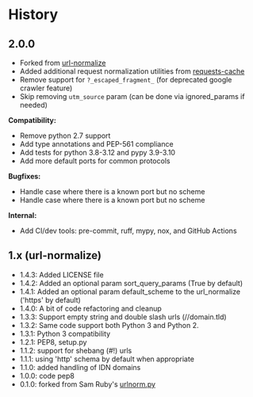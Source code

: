 # History

## 2.0.0
* Forked from [url-normalize](https://github.com/niksite/url-normalize)
* Added additional request normalization utilities from [requests-cache](https://github.com/requests-cache/requests-cache)
* Remove support for `?_escaped_fragment_` (for deprecated google crawler feature) 
* Skip removing `utm_source` param (can be done via ignored_params if needed)

**Compatibility:**
* Remove python 2.7 support
* Add type annotations and PEP-561 compliance
* Add tests for python 3.8-3.12 and pypy 3.9-3.10
* Add more default ports for common protocols

**Bugfixes:**
* Handle case where there is a known port but no scheme
* Handle case where there is a known port but no scheme

**Internal:**
* Add CI/dev tools: pre-commit, ruff, mypy, nox, and GitHub Actions

## 1.x (url-normalize)

* 1.4.3: Added LICENSE file
* 1.4.2: Added an optional param sort_query_params (True by default)
* 1.4.1: Added an optional param default_scheme to the url_normalize ('https' by default)
* 1.4.0: A bit of code refactoring and cleanup
* 1.3.3: Support empty string and double slash urls (//domain.tld)
* 1.3.2: Same code support both Python 3 and Python 2.
* 1.3.1: Python 3 compatibility
* 1.2.1: PEP8, setup.py
* 1.1.2: support for shebang (#!) urls
* 1.1.1: using 'http' schema by default when appropriate
* 1.1.0: added handling of IDN domains
* 1.0.0: code pep8
* 0.1.0: forked from Sam Ruby's [urlnorm.py](http://intertwingly.net/blog/2004/08/04/Urlnorm)
